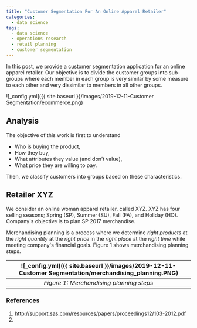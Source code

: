 ```yaml
---
title: "Customer Segmentation For An Online Apparel Retailer"
categories:
  - data science
tags:
  - data science
  - operations research
  - retail planning
  - customer segmentation
--- 
```


In this post, we provide a customer segmentation application for an online apparel retailer. 
Our objective is to divide the customer groups into sub-groups
where each member in each group is very similar
by some measure to each other and very dissimilar to members
in all other groups.

![_config.yml]({{ site.baseurl }}/images/2019-12-11-Customer Segmentation/ecommerce.png)

## Analysis

The objective of this work is first to understand 

- Who is buying the product, 
- How they buy,
- What attributes they value (and don’t value),
- What price they are willing to pay.

Then, we classify customers into groups based on these characteristics.

## Retailer XYZ

We consider an online woman apparel retailer, called XYZ. XYZ has four selling seasons; 
Spring (SP), Summer (SU), Fall (FA), and Holiday (HO). Company's objective is to plan 
SP 2017 merchandise.

Merchandising planning is a process where we determine *right products*
at the *right quantity* at the *right price* in the *right place* 
at the *right time* while meeting company's financial goals. 
Figure 1 shows merchandising planning steps.

| ![_config.yml]({{ site.baseurl }}/images/2019-12-11-Customer Segmentation/merchandising_planning.PNG) |
|:--:|
| *Figure 1: Merchandising planning steps* |





### References
1. http://support.sas.com/resources/papers/proceedings12/103-2012.pdf
2. 
